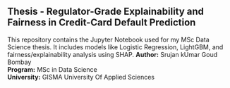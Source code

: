 
## Thesis - Regulator-Grade Explainability and Fairness in Credit-Card Default Prediction  
This repository contains the Jupyter Notebook used for my MSc Data Science thesis. It includes models like Logistic Regression, LightGBM, and fairness/explainability analysis using SHAP.
**Author:** Srujan kUmar Goud Bombay  
**Program:** MSc in Data Science  
**University:** GISMA University Of Applied Sciences

